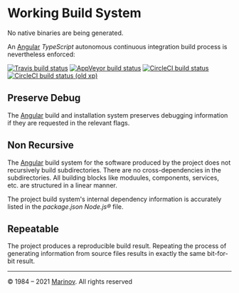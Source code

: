 # Working Build System

No native binaries are being generated.

An [Angular](https://angular.io/ "Angular") *TypeScript* autonomous continuous integration build process is nevertheless enforced:

[![Travis build status](https://api.travis-ci.org/Yrkki/cv-generator-fe.svg?branch=master)](https://travis-ci.org/Yrkki/cv-generator-fe "Travis build status")
[![AppVeyor build status](https://ci.appveyor.com/api/projects/status/8jco03v5wvojnqu0?svg=true)](https://ci.appveyor.com/project/Yrkki/cv-generator-fe "AppVeyor build status")
[![CircleCI build status](https://img.shields.io/circleci/build/github/Yrkki/cv-generator-fe?logo=circleci&token=cecd81eb8377394888c00e076646a0801cd07712)](https://app.circleci.com/pipelines/github/Yrkki/cv-generator-fe "CircleCI build status")
[![CircleCI build status (old xp)](https://circleci.com/gh/Yrkki/cv-generator-fe.svg?style=svg)](https://circleci.com/gh/Yrkki/cv-generator-fe "CircleCI build status (old xp)")

## Preserve Debug

The [Angular](https://angular.io/ "Angular") build and installation system preserves debugging information if they are requested in the relevant flags.

## Non Recursive

The [Angular](https://angular.io/ "Angular") build system for the software produced by the project does not recursively build subdirectories. There are no cross-dependencies in the subdirectories. All building blocks like moduules, components, services, etc. are structured in a linear manner.

The project build system's internal dependency information is accurately listed in the *package.json* *Node.js®* file.

## Repeatable

The project produces a reproducible build result. Repeating the process of generating information from source files results in exactly the same bit-for-bit result.

---

© 1984 – 2021 [Marinov](http://marinov.ml "Marinov"). All rights reserved
